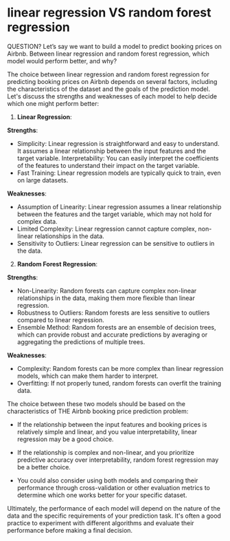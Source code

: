 # linear regression VS random forest regression
QUESTION? Let’s say we want to build a model to predict booking prices on Airbnb. Between linear regression and random forest regression, which model would perform better, and why?

The choice between linear regression and random forest regression for predicting booking prices on Airbnb depends on several factors, including the characteristics of the dataset and the goals of the prediction model. Let's discuss the strengths and weaknesses of each model to help decide which one might perform better:

1. **Linear Regression**:

**Strengths**:   

- Simplicity: Linear regression is straightforward and easy to understand. It assumes a linear relationship between the input features and the target variable.
Interpretability: You can easily interpret the coefficients of the features to understand their impact on the target variable.
- Fast Training: Linear regression models are typically quick to train, even on large datasets.   

**Weaknesses**:    


- Assumption of Linearity: Linear regression assumes a linear relationship between the features and the target variable, which may not hold for complex data.
-  Limited Complexity: Linear regression cannot capture complex, non-linear relationships in the data.
- Sensitivity to Outliers: Linear regression can be sensitive to outliers in the data.   

2. **Random Forest Regression**:

**Strengths**:   

- Non-Linearity: Random forests can capture complex non-linear relationships in the data, making them more flexible than linear regression.
- Robustness to Outliers: Random forests are less sensitive to outliers compared to linear regression.
- Ensemble Method: Random forests are an ensemble of decision trees, which can provide robust and accurate predictions by averaging or aggregating the predictions of multiple trees.   

**Weaknesses**:  

- Complexity: Random forests can be more complex than linear regression models, which can make them harder to interpret.
- Overfitting: If not properly tuned, random forests can overfit the training data. 

 
The choice between these two models should be based on the characteristics of THE Airbnb booking price prediction problem:  

- If the relationship between the input features and booking prices is relatively simple and linear, and you value interpretability, linear regression may be a good choice.

- If the relationship is complex and non-linear, and you prioritize predictive accuracy over interpretability, random forest regression may be a better choice.

- You could also consider using both models and comparing their performance through cross-validation or other evaluation metrics to determine which one works better for your specific dataset.   


Ultimately, the performance of each model will depend on the nature of the data and the specific requirements of your prediction task. It's often a good practice to experiment with different algorithms and evaluate their performance before making a final decision.
